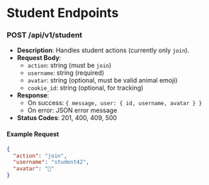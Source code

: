 # Student Endpoints

### POST /api/v1/student
- **Description**: Handles student actions (currently only `join`).
- **Request Body**:
  - `action`: string (must be `join`)
  - `username`: string (required)
  - `avatar`: string (optional, must be valid animal emoji)
  - `cookie_id`: string (optional, for tracking)
- **Response**:
  - On success: `{ message, user: { id, username, avatar } }`
  - On error: JSON error message
- **Status Codes**: 201, 400, 409, 500

#### Example Request
```json
{
  "action": "join",
  "username": "student42",
  "avatar": "🦉"
}
```
